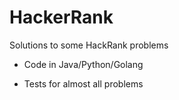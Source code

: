 # HackerRank
Solutions to some HackRank problems


* Code in Java/Python/Golang

* Tests for almost all problems
